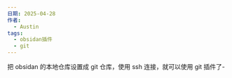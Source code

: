 ```yaml
---
日期: 2025-04-28
作者:
  - Austin
tags:
  - obsidan插件
  - git
---
```



把 obsidan 的本地仓库设置成 git 仓库，使用 ssh 连接，就可以使用 git 插件了-